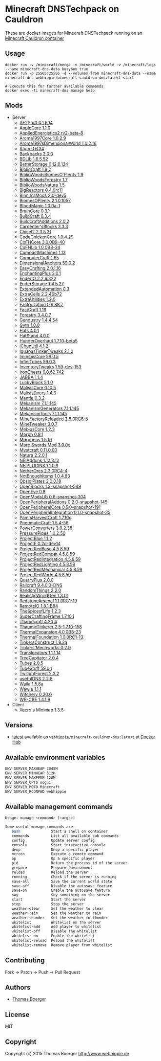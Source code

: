 # Minecraft DNSTechpack on Cauldron

These are docker images for Minecraft DNSTechpack running on an
[Minecraft Cauldron container](https://registry.hub.docker.com/webhippie/minecraft-cauldron/)


## Usage

```
docker run -v /minecraft/merge -v /minecraft/world -v /minecraft/logs --name minecraft-dns-data busybox true
docker run -p 25565:25565 -d --volumes-from minecraft-dns-data --name minecraft-dns webhippie/minecraft-cauldron-dns:latest start

# Execute this for further available commands
docker exec -ti minecraft-dns manage help
```


## Mods

* Server
  * [AE2Stuff 0.1.6.14](http://minecraft.curseforge.com/mc-mods/225194-ae2-stuff)
  * [AppleCore 1.1.0](http://www.minecraftforum.net/forums/mapping-and-modding/minecraft-mods/2222837)
  * [AppliedEnergistics2 rv2-beta-8](http://ae2.ae-mod.info/Downloads/)
  * [Aroma1997Core 1.0.2.9](http://www.minecraftforum.net/forums/mapping-and-modding/minecraft-mods/1287828)
  * [Aroma1997sDimensionalWorld 1.0.2.16](http://www.minecraftforum.net/forums/mapping-and-modding/minecraft-mods/1287828)
  * [Atum 0.6.34](http://www.minecraftforum.net/forums/mapping-and-modding/minecraft-mods/1288464)
  * [Backpacks 2.0.0](http://www.minecraftforum.net/forums/mapping-and-modding/minecraft-mods/1286124)
  * [BDLib 1.6.5.52](http://bdew.net/2014/07/15/bdlib-update-for-1-7-210/)
  * [BetterStorage 0.12.0.124](http://www.minecraftforum.net/forums/mapping-and-modding/minecraft-mods/wip-mods/1442380)
  * [BiblioCraft 1.9.2](http://www.bibliocraftmod.com/)
  * [BiblioWoodsBiomesO'Plenty 1.9](http://www.bibliocraftmod.com/?page_id=50#bibliowoods)
  * [BiblioWoodsForestry 1.7](http://www.bibliocraftmod.com/?page_id=50#bibliowoods)
  * [BiblioWoodsNatura 1.5](http://www.bibliocraftmod.com/?page_id=50#bibliowoods)
  * [BigReactors 0.4.0rc11](http://big-reactors.com/)
  * [Binnie'sMods 2.0-dev5](http://minecraft.curseforge.com/mc-mods/223525)
  * [BiomesOPlenty 2.1.0.1057](http://goo.gl/zMK2S)
  * [BloodMagic 1.3.0a-1](http://www.minecraftforum.net/forums/mapping-and-modding/minecraft-mods/1290532)
  * [BrainCore 0.3.1](http://minecraft.curseforge.com/mc-mods/223346-braincore)
  * [BuildCraft 6.3.4](http://www.mod-buildcraft.com/)
  * [BuildcraftAdditions 2.0.2](http://www.minecraftforum.net/forums/mapping-and-modding/minecraft-mods/2091746)
  * [Carpenter'sBlocks 3.3.3](http://mineshopper.github.io/carpentersblocks/)
  * [Chisel2 2.3.5.31](http://minecraft.curseforge.com/mc-mods/225236-chisel-2)
  * [CodeChickenCore 1.0.4.29](http://www.minecraftforum.net/forums/mapping-and-modding/minecraft-mods/1279956)
  * [CoFHCore 3.0.0B9-40](http://teamcofh.com/)
  * [CoFHLib 1.0.0B8-34](http://teamcofh.com/)
  * [CompactMachines 1.13](http://www.curse.com/mc-mods/minecraft/224218-compact-machines)
  * [ComputerCraft 1.65](http://www.computercraft.info/)
  * [DimensionalAnchors 59.0.2](http://www.minecraftforum.net/forums/mapping-and-modding/minecraft-mods/1281065)
  * [EasyCrafting 2.0.1.16](http://www.curse.com/mc-mods/minecraft/224295-easycrafting)
  * [EnchantingPlus 3.0.1](http://www.minecraftforum.net/forums/mapping-and-modding/minecraft-mods/1286469)
  * [EnderIO 2.2.6.322](http://enderio.com/)
  * [EnderStorage 1.4.5.27](http://www.minecraftforum.net/forums/mapping-and-modding/minecraft-mods/1279956)
  * [ExtendedAutomation 0.3](http://minecraft.curseforge.com/mc-mods/223347-extended-automation)
  * [ExtraCells 2.2.46b72](http://www.minecraftforum.net/forums/mapping-and-modding/minecraft-mods/1289077)
  * [ExtraUtilities 1.2.0](http://www.minecraftforum.net/forums/mapping-and-modding/minecraft-mods/wip-mods/1443963)
  * [Factorization 0.8.88.7](http://www.minecraftforum.net/forums/mapping-and-modding/minecraft-mods/1284592)
  * [FastCraft 1.16](http://forum.industrial-craft.net/index.php?page=Thread&threadID=10820)
  * [Forestry 3.4.0.7](http://jenkins.ic2.player.to/job/Forestry/)
  * [Gendustry 1.4.4.54](http://bdew.net/gendustry/)
  * [Gyth 1.0.0](http://www.minecraftforum.net/forums/mapping-and-modding/minecraft-mods/2319607)
  * [Hats 4.0.1](http://ichun.us/mods/hats/)
  * [HatStand 4.0.0](http://ichun.us/mods/hats/hat-stand/)
  * [HungerOverhaul 1.7.10-beta5](http://www.minecraftforum.net/forums/mapping-and-modding/minecraft-mods/2222904)
  * [iChunUtil 4.1.2](http://ichun.us/mods/ichunutil/)
  * [IguanasTinkerTweaks 2.1.2](http://www.minecraftforum.net/forums/mapping-and-modding/minecraft-mods/2176855)
  * [ImmibisCore 59.0.5](http://www.minecraftforum.net/forums/mapping-and-modding/minecraft-mods/1281065)
  * [InfiniTubes 59.0.3](http://www.minecraftforum.net/forums/mapping-and-modding/minecraft-mods/1281065)
  * [InventoryTweaks 1.59-dev-153](http://minecraft.curseforge.com/mc-mods/223094-inventory-tweaks)
  * [IronChests 6.0.62.742](http://files.minecraftforge.net/IronChests2/)
  * [JABBA 1.1.4](http://www.mobiusstrip.eu/)
  * [LuckyBlock 5.1.0](http://www.minecraftforum.net/forums/t/1292247)
  * [MalisisCore 0.10.5](http://www.minecraftforum.net/forums/mapping-and-modding/minecraft-mods/2076338)
  * [MalisisDoors 1.4.3](http://www.minecraftforum.net/forums/mapping-and-modding/minecraft-mods/2076338)
  * [Mantle 0.3.2](http://minecraft.curseforge.com/mc-mods/74924-mantle)
  * [Mekanism 7.1.1.145](http://aidancbrady.com/mekanism/)
  * [MekanismGenerators 7.1.1.145](http://aidancbrady.com/mekanism/)
  * [MekanismTools 7.1.1.145](http://aidancbrady.com/mekanism/)
  * [MineFactoryReloaded 2.8.0RC6-5](http://minecraft.curseforge.com/mc-mods/66672-minefactory-reloaded)
  * [MineTweaker 3.0.7](http://minetweaker3.powerofbytes.com/)
  * [MobiusCore 1.2.3](http://minecraft.curseforge.com/mc-mods/76734)
  * [Morph 0.9.1](http://ichun.us/mods/morph/)
  * [Morpheus 1.5.19](http://minecraft.curseforge.com/mc-mods/69118-morpheus)
  * [More Swords Mod 3.0.0e](http://minecraft.curseforge.com/mc-mods/59903)
  * [Mystcraft 0.11.0.00](http://www.minecraftforum.net/forums/mapping-and-modding/minecraft-mods/1280070)
  * [Natura 2.2.0.1](http://minecraft.curseforge.com/mc-mods/74120-natura)
  * [NEIAddons 1.12.3.12](http://bdew.net/neiaddons/)
  * [NEIPLUGINS 1.1.0.9](https://bitbucket.org/mistaqur/nei_plugins/wiki/Home)
  * [NetherOres 2.3.0RC4-4](http://minecraft.curseforge.com/mc-mods/66675-netherores)
  * [NotEnoughItems 1.0.4.83](http://www.minecraftforum.net/forums/mapping-and-modding/minecraft-mods/1279956)
  * [ObsidiPlates 3.0.0.18](http://forum.feed-the-beast.com/threads/myrathis-mod-compendium.18505/)
  * [OpenBlocks 1.3-snapshot-549](http://openmods.info/)
  * [OpenEye 0.6](http://openeye.openmods.info/download)
  * [OpenModsLib 0.6-snapshot-304](http://openmods.info/)
  * [OpenPeripheralAddons 0.2.0-snapshot-145](http://openmods.info/)
  * [OpenPeripheralCore 0.5.0-snapshot-191](http://openmods.info/)
  * [OpenPeripheralIntegration 0.1.0-snapshot-35](http://openmods.info/)
  * [Pam'sHarvestCraft 1.7.10g](http://minecraft.curseforge.com/mc-mods/221857-pams-harvestcraft)
  * [PneumaticCraft 1.5.4-56](http://www.curse.com/mc-mods/minecraft/224125-pneumaticcraft)
  * [PowerConverters 3.0.2.38](http://goo.gl/TKD1gk)
  * [PressurePipes 1.0.2.50](http://bdew.net/pressure/)
  * [ProjectBlue 1.1.2](http://www.minecraftforum.net/forums/mapping-and-modding/minecraft-mods/2260994)
  * [ProjectE 0.2d-dev14](https://github.com/MozeIntel/ProjectE)
  * [ProjectRedBase 4.5.8.59](http://www.minecraftforum.net/forums/mapping-and-modding/minecraft-mods/1290357)
  * [ProjectRedCompat 4.5.8.59](http://www.minecraftforum.net/forums/mapping-and-modding/minecraft-mods/1290357)
  * [ProjectRedIntegration 4.5.8.59](http://www.minecraftforum.net/forums/mapping-and-modding/minecraft-mods/1290357)
  * [ProjectRedLighting 4.5.8.59](http://www.minecraftforum.net/forums/mapping-and-modding/minecraft-mods/1290357)
  * [ProjectRedMechanical 4.5.8.59](http://www.minecraftforum.net/forums/mapping-and-modding/minecraft-mods/1290357)
  * [ProjectRedWorld 4.5.8.59](http://www.minecraftforum.net/forums/mapping-and-modding/minecraft-mods/1290357)
  * [QuarryPlus 2.0.0](http://www.minecraftforum.net/forums/mapping-and-modding/minecraft-mods/1288467)
  * [Railcraft 9.4.0.0-DNS](http://www.railcraft.info/releases/)
  * [RandomThings 2.2.0](http://minecraft.curseforge.com/mc-mods/59816-random-things)
  * [RealisticWorldGen 1.3.01](http://www.minecraftforum.net/forums/mapping-and-modding/minecraft-mods/1281910)
  * [RedstoneArsenal 1.1.0RC1-19](http://teamcofh.com/)
  * [RemoteIO 1.8.1.B84](http://www.minecraftforum.net/forums/mapping-and-modding/minecraft-mods/1292285)
  * [TheSpiceofLife 1.2.3](http://www.minecraftforum.net/forums/mapping-and-modding/minecraft-mods/2091809)
  * [SuperCraftingFrame 1.7.10.1](http://www.minecraftforum.net/forums/mapping-and-modding/minecraft-mods/1290201)
  * [Thaumcraft 4.2.1.4](http://www.minecraftforum.net/forums/mapping-and-modding/minecraft-mods/1292130)
  * [ThaumicTinkerer 2.5-1.7.10-158](http://www.minecraftforum.net/forums/mapping-and-modding/minecraft-mods/1289299)
  * [ThermalExpansion 4.0.0B8-23](http://teamcofh.com/)
  * [ThermalFoundation 1.0.0RC1-13](http://teamcofh.com/)
  * [TinkersConstruct 1.8.2a](http://www.minecraftforum.net/forums/mapping-and-modding/minecraft-mods/2218638)
  * [Tinkers'Mechworks 0.2.9](http://www.minecraftforum.net/forums/mapping-and-modding/minecraft-mods/wip-mods/1446244)
  * [Translocators 1.1.1.14](http://www.minecraftforum.net/forums/mapping-and-modding/minecraft-mods/1279956)
  * [TreeCapitator 2.0.4](http://www.minecraftforum.net/forums/mapping-and-modding/minecraft-mods/1281180)
  * [Tubes 2.0.5](http://www.minecraftforum.net/forums/mapping-and-modding/minecraft-mods/1292474)
  * [TubeStuff 59.0.1](http://www.minecraftforum.net/forums/mapping-and-modding/minecraft-mods/1281065)
  * [TwilightForest 2.3.2](http://www.minecraftforum.net/forums/mapping-and-modding/minecraft-mods/1276258)
  * [usefulDNS 2.2.8](http://www.minecraftforum.net/forums/mapping-and-modding/minecraft-mods/1291674)
  * [Waila 1.5.8a](http://www.minecraftforum.net/forums/mapping-and-modding/minecraft-mods/1289765)
  * [Wawla 1.1.1](http://www.minecraftforum.net/forums/mapping-and-modding/minecraft-mods/2169830)
  * [Witchery 0.20.6](https://sites.google.com/site/witcherymod/home)
  * [WR-CBE 1.4.1.9](http://www.minecraftforum.net/forums/mapping-and-modding/minecraft-mods/1279956)
* Client
  * [Xaero's Minimap 1.3.6](http://www.planetminecraft.com/mod/xaeros-minimap/)


## Versions

* [latest](https://github.com/dockhippie/minecraft-cauldron-dns/tree/master)
  available as ```webhippie/minecraft-cauldron-dns:latest``` at
  [Docker Hub](https://registry.hub.docker.com/u/webhippie/minecraft-cauldron-dns/)


## Available environment variables

```bash
ENV SERVER_MAXHEAP 2048M
ENV SERVER_MINHEAP 512M
ENV SERVER_MAXPERM 128M
ENV SERVER_OPTS nogui
ENV SERVER_MOTD Minecraft
ENV SERVER_RCONPWD webhippie
```


## Available management commands

```bash
Usage: manage <command> [<args>]

Some useful manage commands are:
   bash              Start a shell on container
   commands          List all available sub commands
   config            Update server config
   console           Start interactive console
   deop              Deop a specific player
   mcrcon            Execute a remote command
   op                Op a specific player
   pid               Return the process id of the server
   prepare           Prepare environment
   reload            Reload the server
   running           Check if the server is running
   save-all          Save the current world state
   save-off          Disable the autosave feature
   save-on           Enable the autosave feature
   say               Say something on the server
   start             Start the server
   stop              Stop the server
   weather-clear     Set the weather to clear
   weather-rain      Set the weather to rain
   weather-thunder   Set the weather to thunder
   whitelist         Whitelist on the server
   whitelist-add     Add player to whitelist
   whitelist-off     Disable the whitelist
   whitelist-on      Enable the whitelist
   whitelist-reload  Reload the whitelist
   whitelist-remove  Remove player from whitelist
```


## Contributing

Fork -> Patch -> Push -> Pull Request


## Authors

* [Thomas Boerger](https://github.com/tboerger)


## License

MIT


## Copyright

Copyright (c) 2015 Thomas Boerger <http://www.webhippie.de>
